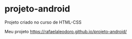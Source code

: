 # projeto-android
Projeto criado no curso de HTML-CSS

Meu projeto
https://rafaelaleodoro.github.io/projeto-android/

